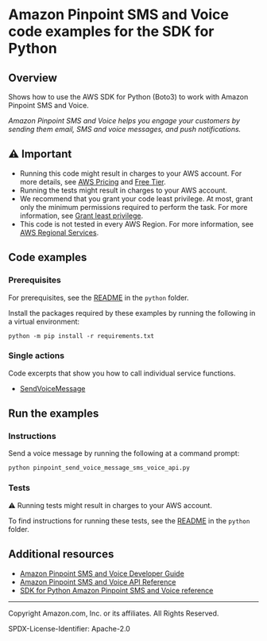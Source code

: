 # Amazon Pinpoint SMS and Voice code examples for the SDK for Python

## Overview

Shows how to use the AWS SDK for Python (Boto3) to work with Amazon Pinpoint SMS and Voice.

<!--custom.overview.start-->
<!--custom.overview.end-->

_Amazon Pinpoint SMS and Voice helps you engage your customers by sending them email, SMS and voice messages, and push notifications._

## ⚠ Important

* Running this code might result in charges to your AWS account. For more details, see [AWS Pricing](https://aws.amazon.com/pricing/) and [Free Tier](https://aws.amazon.com/free/).
* Running the tests might result in charges to your AWS account.
* We recommend that you grant your code least privilege. At most, grant only the minimum permissions required to perform the task. For more information, see [Grant least privilege](https://docs.aws.amazon.com/IAM/latest/UserGuide/best-practices.html#grant-least-privilege).
* This code is not tested in every AWS Region. For more information, see [AWS Regional Services](https://aws.amazon.com/about-aws/global-infrastructure/regional-product-services).

<!--custom.important.start-->
<!--custom.important.end-->

## Code examples

### Prerequisites

For prerequisites, see the [README](../../README.md#Prerequisites) in the `python` folder.

Install the packages required by these examples by running the following in a virtual environment:

```
python -m pip install -r requirements.txt
```

<!--custom.prerequisites.start-->
<!--custom.prerequisites.end-->

### Single actions

Code excerpts that show you how to call individual service functions.

- [SendVoiceMessage](pinpoint_send_voice_message_sms_voice_api.py#L11)


<!--custom.examples.start-->
<!--custom.examples.end-->

## Run the examples

### Instructions


<!--custom.instructions.start-->
Send a voice message by running the following at a command prompt:

```
python pinpoint_send_voice_message_sms_voice_api.py
```
<!--custom.instructions.end-->



### Tests

⚠ Running tests might result in charges to your AWS account.


To find instructions for running these tests, see the [README](../../README.md#Tests)
in the `python` folder.



<!--custom.tests.start-->
<!--custom.tests.end-->

## Additional resources

- [Amazon Pinpoint SMS and Voice Developer Guide](https://docs.aws.amazon.com/pinpoint/latest/developerguide/welcome.html)
- [Amazon Pinpoint SMS and Voice API Reference](https://docs.aws.amazon.com/pinpoint-sms-voice/latest/APIReference/welcome.html)
- [SDK for Python Amazon Pinpoint SMS and Voice reference](https://boto3.amazonaws.com/v1/documentation/api/latest/reference/services/pinpoint-sms-voice.html)

<!--custom.resources.start-->
<!--custom.resources.end-->

---

Copyright Amazon.com, Inc. or its affiliates. All Rights Reserved.

SPDX-License-Identifier: Apache-2.0